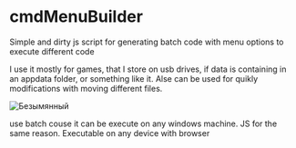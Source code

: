 # cmdMenuBuilder
Simple and dirty js script for generating batch code with menu options to execute different code

I use it mostly for games, that I store on usb drives, if data is containing in an appdata folder, or something like it.
Alse can be used for quikly modifications with moving different files.

![Безымянный](https://user-images.githubusercontent.com/60285472/225634625-5f5ecfc3-15a0-4d80-8978-28a830005835.png)

use batch couse it can be execute on any windows machine.
JS for the same reason. Executable on any device with browser
